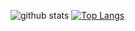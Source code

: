 ![github stats](https://github-readme-stats.vercel.app/api?username=codingsasi&show_icons=true&theme=dark) [![Top Langs](https://github-readme-stats.vercel.app/api/top-langs/?username=codingsasi&layout=compact&theme=dark)](https://github.com/codingsasi)


<!--
**codingsasi/codingsasi** is a ✨ _special_ ✨ repository because its `README.md` (this file) appears on your GitHub profile.

Here are some ideas to get you started:

- 🔭 I’m currently working on ...
- 🌱 I’m currently learning ...
- 👯 I’m looking to collaborate on ...
- 🤔 I’m looking for help with ...
- 💬 Ask me about ...
- 📫 How to reach me: ...
- 😄 Pronouns: ...
- ⚡ Fun fact: ...
-->
